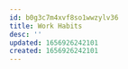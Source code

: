 ```yaml
---
id: b0g3c7m4xvf8so1wwzylv36
title: Work Habits
desc: ''
updated: 1656926242101
created: 1656926242101
---
```



